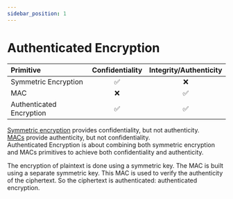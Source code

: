 ```yaml
---
sidebar_position: 1
---
```


# Authenticated Encryption

| Primitive                | Confidentiality  | Integrity/Authenticity  |
|:-------------------------|:----------------:|:-----------------------:|
| Symmetric Encryption     |        ✅         |            ❌            |
| MAC                      |        ❌         |            ✅            |
| Authenticated Encryption |        ✅         |            ✅            |

[Symmetric encryption](../symmetric-encryption/intro) provides confidentiality, but not authenticity.  
[MACs](../mac/intro) provide authenticity, but not confidentiality.  
Authenticated Encryption is about combining both symmetric encryption and MACs primitives to achieve both confidentiality and authenticity. 

The encryption of plaintext is done using a symmetric key.
The MAC is built using a separate symmetric key. This MAC is used to verify the authenticity of the ciphertext. So the ciphertext is authenticated: authenticated encryption.



